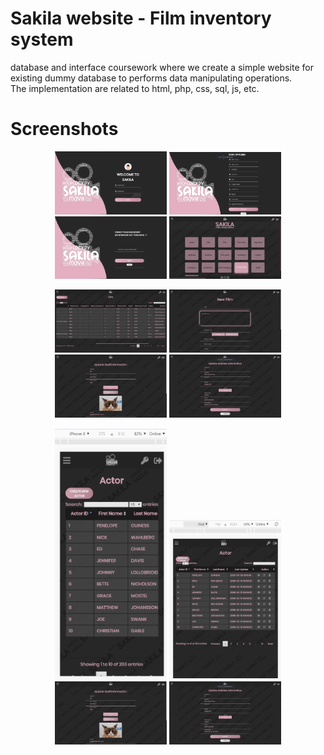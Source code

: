# Sakila website - Film inventory system
  
database and interface coursework where we create a simple website for existing dummy database to performs data manipulating operations.   
The implementation are related to html, php, css, sql, js, etc.   

# Screenshots

<p align="center" float="left">
  <img src="screenshots/1.png" width="179"/>
  <img src="screenshots/2.png" width="179"/>
  <img src="screenshots/3.png" width="179"/>
  <img src="screenshots/4.png" width="179"/>
</p>
<p align="center" float="left">
  <img src="screenshots/5.png" width="179"/>
  <img src="screenshots/6.png" width="179"/>
  <img src="screenshots/7.png" width="179"/>
  <img src="screenshots/8.png" width="179"/>
</p>

<p align="center" float="left">
  <img src="screenshots/9.png" width="179"/>
  <img src="screenshots/10.png" width="179"/>
  <img src="screenshots/7.png" width="179"/>
  <img src="screenshots/8.png" width="179"/>
</p>
